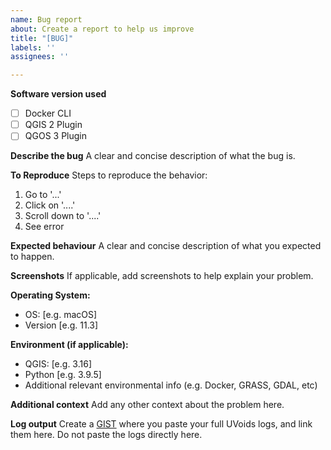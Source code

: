 ```yaml
---
name: Bug report
about: Create a report to help us improve
title: "[BUG]"
labels: ''
assignees: ''

---
```


**Software version used**
- [ ] Docker CLI
- [ ] QGIS 2 Plugin
- [ ] QGOS 3 Plugin

**Describe the bug**
A clear and concise description of what the bug is.

**To Reproduce**
Steps to reproduce the behavior:
1. Go to '...'
2. Click on '....'
3. Scroll down to '....'
4. See error

**Expected behaviour**
A clear and concise description of what you expected to happen.

**Screenshots**
If applicable, add screenshots to help explain your problem.

**Operating System:**
 - OS: [e.g. macOS]
 - Version [e.g. 11.3]

**Environment (if applicable):**
 - QGIS: [e.g. 3.16]
 - Python [e.g. 3.9.5]
 - Additional relevant environmental info (e.g. Docker, GRASS, GDAL, etc)

**Additional context**
Add any other context about the problem here.

**Log output**
Create a [GIST](https://gist.github.com) where you paste your full UVoids logs, and link them here. Do not paste the logs directly here.
